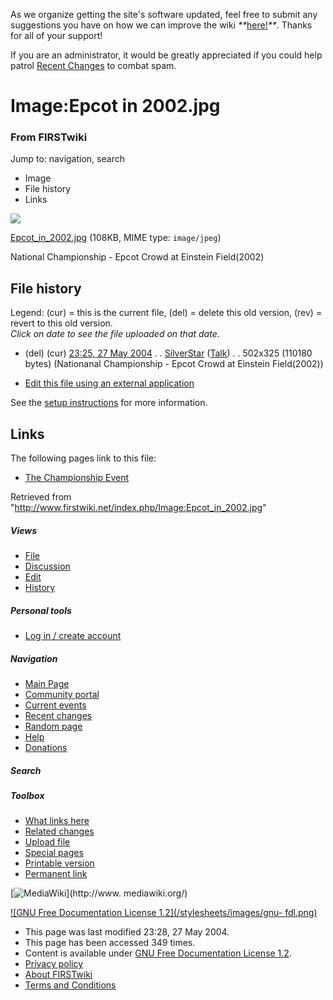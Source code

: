 As we organize getting the site's software updated, feel free to submit any
suggestions you have on how we can improve the wiki
_**_[here!](/index.php/User:Hallry/Suggestions "User:Hallry/Suggestions"
)_**_. Thanks for all of your support!

If you are an administrator, it would be greatly appreciated if you could help
patrol [Recent Changes](/index.php/Special:Recentchanges
"Special:Recentchanges" ) to combat spam.

# Image:Epcot in 2002.jpg

### From FIRSTwiki

Jump to: navigation, search

  * Image
  * File history
  * Links

![](/media/5/50/Epcot_in_2002.jpg)

[Epcot_in_2002.jpg](/media/5/50/Epcot_in_2002.jpg "Epcot in 2002.jpg" )
(108KB, MIME type: `image/jpeg`)

National Championship - Epcot Crowd at Einstein Field(2002)

## File history

Legend: (cur) = this is the current file, (del) = delete this old version,
(rev) = revert to this old version.  
_Click on date to see the file uploaded on that date_.

  * (del) (cur) [23:25, 27 May 2004](/media/5/50/Epcot_in_2002.jpg "/media/5/50/Epcot in 2002.jpg" ) . . [SilverStar](/index.php/User:SilverStar "User:SilverStar" ) ([Talk](/index.php/User_talk:SilverStar "User talk:SilverStar" )) . . 502x325 (110180 bytes) (Nationanal Championship - Epcot Crowd at Einstein Field(2002))
  

  * [Edit this file using an external application](/index.php?title=Image:Epcot_in_2002.jpg&action=edit&externaledit=true&mode=file "Image:Epcot in 2002.jpg" )

See the [setup
instructions](http://meta.wikimedia.org/wiki/Help:External_editors
"http://meta.wikimedia.org/wiki/Help:External_editors" ) for more information.

## Links

The following pages link to this file:

  * [The Championship Event](/index.php/The_Championship_Event "The Championship Event" )

Retrieved from "<http://www.firstwiki.net/index.php/Image:Epcot_in_2002.jpg>"

##### Views

  * [File](/index.php/Image:Epcot_in_2002.jpg)
  * [Discussion](/index.php?title=Image_talk:Epcot_in_2002.jpg&action=edit)
  * [Edit](/index.php?title=Image:Epcot_in_2002.jpg&action=edit)
  * [History](/index.php?title=Image:Epcot_in_2002.jpg&action=history)

##### Personal tools

  * [Log in / create account](/index.php?title=Special:Userlogin&returnto=Image:Epcot_in_2002.jpg)

[](/index.php/Main_Page "Main Page" )

##### Navigation

  * [Main Page](/index.php/Main_Page)
  * [Community portal](/index.php/FIRSTwiki:Community_portal)
  * [Current events](/index.php/Current_events)
  * [Recent changes](/index.php/Special:Recentchanges)
  * [Random page](/index.php/Special:Random)
  * [Help](/index.php/FIRSTwiki:Help)
  * [Donations](/index.php/FIRSTwiki:Site_support)

##### Search



##### Toolbox

  * [What links here](/index.php/Special:Whatlinkshere/Image:Epcot_in_2002.jpg)
  * [Related changes](/index.php/Special:Recentchangeslinked/Image:Epcot_in_2002.jpg)
  * [Upload file](/index.php/Special:Upload)
  * [Special pages](/index.php/Special:Specialpages)
  * [Printable version](/index.php?title=Image:Epcot_in_2002.jpg&printable=yes)
  * [Permanent link](/index.php?title=Image:Epcot_in_2002.jpg&oldid=37659)

[![MediaWiki](/skins/common/images/poweredby_mediawiki_88x31.png)](http://www.
mediawiki.org/)

[![GNU Free Documentation License 1.2](/stylesheets/images/gnu-
fdl.png)](http://www.gnu.org/copyleft/fdl.html)

  * This page was last modified 23:28, 27 May 2004.
  * This page has been accessed 349 times.
  * Content is available under [GNU Free Documentation License 1.2](http://www.gnu.org/copyleft/fdl.html "http://www.gnu.org/copyleft/fdl.html" ).
  * [Privacy policy](/index.php/FIRSTwiki:Privacy_policy "FIRSTwiki:Privacy policy" )
  * [About FIRSTwiki](/index.php/FIRSTwiki:About "FIRSTwiki:About" )
  * [Terms and Conditions](/index.php/FIRSTwiki:Terms_and_conditions "FIRSTwiki:Terms and conditions" )

